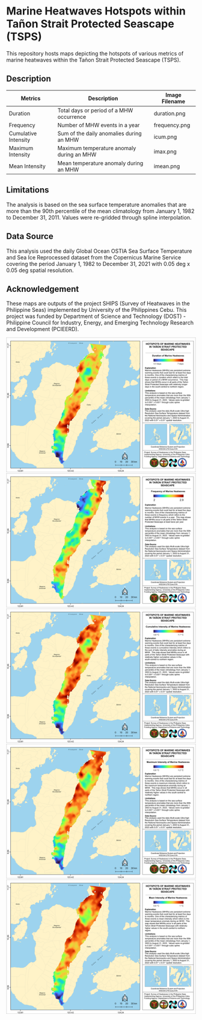 # Marine Heatwaves Hotspots within Tañon Strait Protected Seascape (TSPS)

This repository hosts maps depicting the hotspots of various metrics of marine heatwaves within the Tañon Strait Protected Seascape (TSPS).

## Description

| Metrics              | Description                               | Image Filename |
|----------------------|-------------------------------------------|----------------|
| Duration             | Total days or period of a MHW occurrence  | duration.png   |
| Frequency            | Number of MHW events in a year            | frequency.png  |
| Cumulative Intensity | Sum of the daily anomalies during an MHW  | icum.png       |
| Maximum Intensity    | Maximum temperature anomaly during an MHW | imax.png       |
| Mean Intensity       | Mean temperature anomaly during an MHW    | imean.png      |

## Limitations

The analysis is based on the sea surface temperature anomalies that are more than the 90th percentile of the mean climatology from January 1, 1982 to December 31, 2011. Values were re-gridded through spline interpolation.

## Data Source

This analysis used the daily Global Ocean OSTIA Sea Surface Temperature and Sea Ice Reprocessed dataset from the Copernicus Marine Service covering the period January 1, 1982 to December 31, 2021 with 0.05 deg x 0.05 deg spatial resolution.

## Acknowledgement

These maps are outputs of the project SHIPS (Survey of Heatwaves in the Philippine Seas) implemented by University of the Philippines Cebu. This project was funded by Department of Science and Technology (DOST) - Philippine Council for Industry, Energy, and Emerging Technology Research and Development (PCIEERD).

<img src="duration.png"/>

<img src="frequency.png"/>

<img src="icum.png"/>

<img src="imax.png"/>

<img src="imean.png"/>
